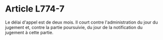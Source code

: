 # Article L774-7

Le délai d'appel est de deux mois. Il court contre l'administration du jour du jugement et, contre la partie poursuivie, du jour de la notification du jugement à cette partie.
